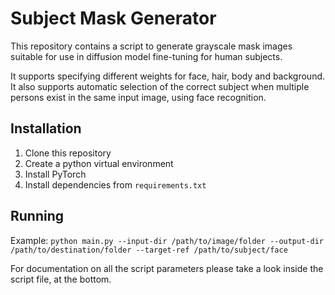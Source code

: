 # Subject Mask Generator
This repository contains a script to generate grayscale mask images suitable
for use in diffusion model fine-tuning for human subjects.

It supports specifying different weights for face, hair, body and background.
It also supports automatic selection of the correct subject when multiple persons exist in the same input image, using face recognition.

## Installation
1. Clone this repository
2. Create a python virtual environment
2. Install PyTorch
2. Install dependencies from `requirements.txt`

## Running
Example:
``python main.py --input-dir /path/to/image/folder --output-dir /path/to/destination/folder --target-ref /path/to/subject/face``

For documentation on all the script parameters please take a look inside the script file, at the bottom.
